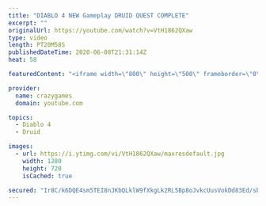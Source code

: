 ```yaml
---
title: "DIABLO 4 NEW Gameplay DRUID QUEST COMPLETE"
excerpt: ""
originalUrl: https://youtube.com/watch?v=VtH1862QXaw
type: video
length: PT20M58S
publishedDateTime: 2020-06-08T21:31:14Z
heat: 58

featuredContent: "<iframe width=\"800\" height=\"500\" frameborder=\"0\" src=\"https://www.youtube.com/embed/VtH1862QXaw\" allow=\"accelerometer; autoplay; encrypted-media; gyroscope; picture-in-picture\" allowfullscreen></iframe>"

provider:
  name: crazygames
  domain: youtube.com

topics:
  - Diablo 4
  - Druid

images:
  - url: https://i.ytimg.com/vi/VtH1862QXaw/maxresdefault.jpg
    width: 1280
    height: 720
    isCached: true

secured: "Ir8C/k6DQE4sm5TEI8nJKbQLklW9fXkgLk2RL5Bp8oJvkcUusVokDd83Ed/sb9HbxeVDdZUxz0X/BbeQqxUh0JSYcVuvALJY3BT23WQO6au7lnWBgrIEhAXRZKkxqUv8KxzPmeU4woDeBhrSKW87aK14j3VSZMzN3zgtGuIktlTvLdoIfoMzrTeYU9BUVIrTog0uczXA/mkFmTbFTrwnhBoZrx+Z04mW1IkNbvYgTL/fLRyki4Cry+tbHTqVMpXbfdh1HAE5SzrwS4SfGR+hNV6t5OayzK2Fl06nfyUk/gRWxN5Vt+DvwTAt1xAGJMsOazarff6YzzBpLvsPr5mVaU/4ACE2pRIG5Dm05Sw8cyCf/fE7dAJbdS0cI6CH6ev440z7cDsI+VuhR5xnF7c4uIvl7GZKtx2K2YngBZdC6mc=;QU3kuJ34ZSc9NMubR1wVRw=="
---
```


